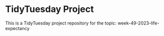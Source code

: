 # TidyTuesday Project

This is a TidyTuesday project repository for the topic: week-49-2023-life-expectancy
